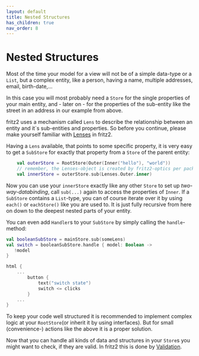 ```yaml
---
layout: default
title: Nested Structures
has_children: true
nav_order: 8
---
```

# Nested Structures

Most of the time your model for a view will not be of a simple data-type or a `List`, but a complex entity, like a person, having a name, multiple addresses, email, birth-date,...

In this case you will most probably need a `Store` for the single properties of your main entity, and - later on - for the properties of the sub-entity like the street in an address in our example from above.

fritz2 uses a mechanism called `Lens` to describe the relationship between an entity and it`s sub-entities and properties. So before you continue, please make yourself familiar with [Lenses](Lenses.html) in fritz2.

Having a `Lens` available, that points to some specific property, it is very easy to get a `SubStore` for exactly that property from a `Store` of the parent entity:

```kotlin
    val outerStore = RootStore(Outer(Inner("hello"), "world"))
    // remember, the Lenses-object is created by fritz2-optics per package
    val innerStore = outerStore.sub(Lenses.Outer.inner)
```

Now you can use your `innerStore` exactly like any other `Store` to set up _two-way-databinding_, call `sub(...)` again to access the properties of `Inner`. If a `SubStore` contains a `List`-type, you can of course iterate over it by using `each()` or `eachStore()` like you are used to. It is just fully recursive from here on down to the deepest nested parts of your entity.

You can even add `Handler`s to your `SubStore` by simply calling the `handle`-method:

```kotlin
val booleanSubStore = mainStore.sub(someLens)
val switch = booleanSubStore.handle { model: Boolean ->
   !model
}

html {
    ...
        button {
            text("switch state")
            switch <= clicks
        }
    ...
}

````

To keep your code well structured it is recommended to implement complex logic at your `RootStore`(or inherit it by using interfaces). But for small (convenience-) actions like the above it is a proper solution.

Now that you can handle all kinds of data and structures in your `Store`s you might want to check, if they are valid. In fritz2 this is done by [Validation](Validation.html).